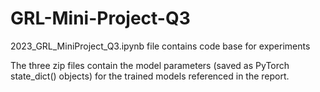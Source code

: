 # GRL-Mini-Project-Q3

2023_GRL_MiniProject_Q3.ipynb file contains code base for experiments

The three zip files contain the model parameters (saved as PyTorch state_dict() objects) for the trained models referenced in the report.
